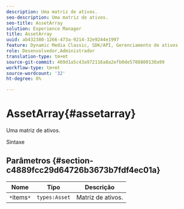 ```yaml
---
description: Uma matriz de ativos.
seo-description: Uma matriz de ativos.
seo-title: AssetArray
solution: Experience Manager
title: AssetArray
uuid: ab432380-1266-473a-9214-32e9244e1997
feature: Dynamic Media Classic, SDK/API, Gerenciamento de ativos
role: Desenvolvedor,Administrador
translation-type: tm+mt
source-git-commit: 469d1a5c43a972116a8a2efb0de5708800130a99
workflow-type: tm+mt
source-wordcount: '32'
ht-degree: 0%

---
```



# AssetArray{#assetarray}

Uma matriz de ativos.

Sintaxe

## Parâmetros {#section-c4889fcc29d64726b3673b7fdf4ec01a}

| Nome | Tipo | Descrição |
|---|---|---|
| `*`items`*` | `types:Asset` | Matriz de ativos. |

